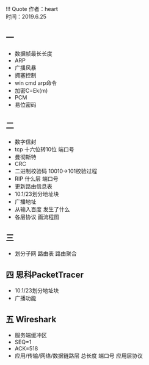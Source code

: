 !!! Quote
    作者：heart<br>时间：2019.6.25
## 一
* 数据帧最长长度
* ARP
* 广播风暴
* 拥塞控制
* win cmd arp命令
* 加密C=Ek(m)
* PCM
* 易位密码
## 二
* 数字信封
* tcp 十六位转10位 端口号
* 曼彻斯特
* CRC
* 二进制校验码 10010->101校验过程
* RIP 什么层 端口号
* 更新路由信息表
* 10.1/23划分地址块
* 广播地址
* 从输入百度 发生了什么
* 各层协议 画流程图
## 三
* 划分子网 路由表 路由聚合
## 四 思科PacketTracer
* 10.1/23划分地址块
* 广播功能
## 五 Wireshark
* 服务端缓冲区
* SEQ=1
* ACK=518
* 应用/传输/网络/数据链路层 总长度 端口号 应用层协议